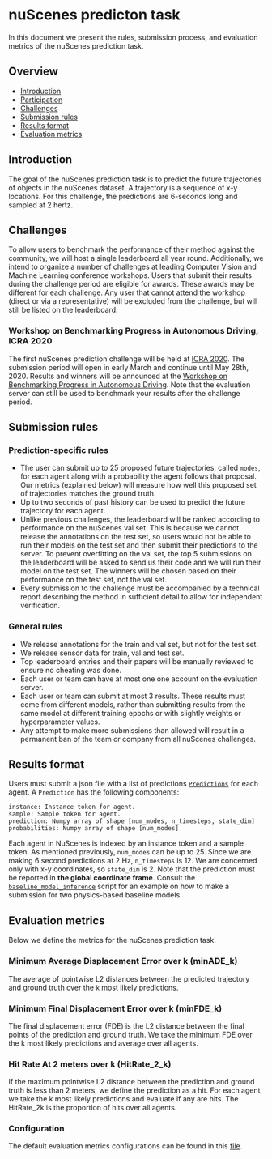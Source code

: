# nuScenes predicton task
In this document we present the rules, submission process, and evaluation metrics of the nuScenes prediction task.

## Overview
- [Introduction](#introduction)
- [Participation](#participation)
- [Challenges](#challenges)
- [Submission rules](#submission-rules)
- [Results format](#results-format)
- [Evaluation metrics](#evaluation-metrics)

## Introduction
The goal of the nuScenes prediction task is to predict the future trajectories of objects in the nuScenes dataset.
A trajectory is a sequence of x-y locations. For this challenge, the predictions are 6-seconds long and sampled at
2 hertz.

## Challenges
To allow users to benchmark the performance of their method against the community, we will host a single leaderboard all year round.
Additionally, we intend to organize a number of challenges at leading Computer Vision and Machine Learning conference workshops.
Users that submit their results during the challenge period are eligible for awards. These awards may be different for each challenge.
Any user that cannot attend the workshop (direct or via a representative) will be excluded from the challenge, but will still be listed on the leaderboard.

### Workshop on Benchmarking Progress in Autonomous Driving, ICRA 2020
The first nuScenes prediction challenge will be held at [ICRA 2020](https://www.icra2020.org/).
The submission period will open in early March and continue until May 28th, 2020.
Results and winners will be announced at the [Workshop on Benchmarking Progress in Autonomous Driving](http://montrealrobotics.ca/driving-benchmarks/).
Note that the evaluation server can still be used to benchmark your results after the challenge period.

## Submission rules
### Prediction-specific rules
* The user can submit up to 25 proposed future trajectories, called `modes`, for each agent along with a probability the agent follows that proposal. Our metrics (explained below) will measure how well this proposed set of trajectories matches the ground truth.
* Up to two seconds of past history can be used to predict the future trajectory for each agent.
* Unlike previous challenges, the leaderboard will be ranked according to performance on the nuScenes val set. This is because we cannot release the annotations on the test set, so users would not be able to run their models on the test set and then submit their predictions to the server. To prevent overfitting on the val set, the top 5 submissions on the leaderboard will be asked to send us their code and we will run their model on the test set. The winners will be chosen based on their performance on the test set, not the val set.
* Every submission to the challenge must be accompanied by a technical report describing the method in sufficient detail to allow for independent verification.

### General rules
* We release annotations for the train and val set, but not for the test set.
* We release sensor data for train, val and test set.
* Top leaderboard entries and their papers will be manually reviewed to ensure no cheating was done.
* Each user or team can have at most one one account on the evaluation server.
* Each user or team can submit at most 3 results. These results must come from different models, rather than submitting results from the same model at different training epochs or with slightly weights or hyperparameter values.
* Any attempt to make more submissions than allowed will result in a permanent ban of the team or company from all nuScenes challenges.

## Results format
Users must submit a json file with a list of predictions [`Predictions`](https://github.com/nutonomy/nuscenes-devkit/blob/nuscenes-predict-challenge/python-sdk/nuscenes/eval/predict/data_classes.py) for each agent. A `Prediction` has the following components:

```
instance: Instance token for agent.
sample: Sample token for agent.
prediction: Numpy array of shape [num_modes, n_timesteps, state_dim]
probabilities: Numpy array of shape [num_modes]
```

Each agent in NuScenes is indexed by an instance token and a sample token. As mentioned previously, `num_modes` can be up to 25. Since we are making 6 second predictions at 2 Hz, `n_timesteps` is 12. We are concerned only with x-y coordinates, so `state_dim` is 2. Note that the prediction must be reported in **the global coordinate frame**.
Consult the [`baseline_model_inference`](https://github.com/nutonomy/nuscenes-devkit/blob/nuscenes-predict-challenge/python-sdk/nuscenes/eval/predict/baseline_model_inference.py) script for an example on how to make a submission for two physics-based baseline models.

## Evaluation metrics
Below we define the metrics for the nuScenes prediction task.

### Minimum Average Displacement Error over k (minADE_k)
The average of pointwise L2 distances between the predicted trajectory and ground truth over the `k` most likely predictions.

### Minimum Final Displacement Error over k (minFDE_k)
The final displacement error (FDE) is the L2 distance between the final points of the prediction and ground truth. We take the minimum FDE over the k most likely predictions and average over all agents.

### Hit Rate At 2 meters over k (HitRate_2_k)
If the maximum pointwise L2 distance between the prediction and ground truth is less than 2 meters, we define the prediction as a hit.
For each agent, we take the k most likely predictions and evaluate if any are hits. The HitRate_2k is the proportion of hits over all agents.

### Configuration
The default evaluation metrics configurations can be found in this [file](https://github.com/nutonomy/nuscenes-devkit/blob/nuscenes-predict-challenge/python-sdk/nuscenes/eval/predict/configs/predict_2020_icra.json).
